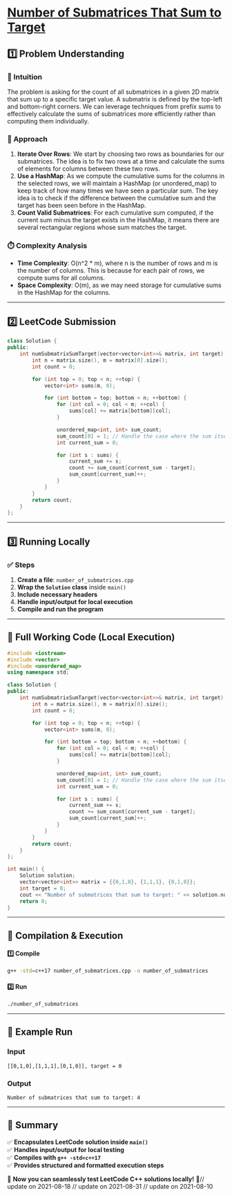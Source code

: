 # **[Number of Submatrices That Sum to Target](https://leetcode.com/problems/number-of-submatrices-that-sum-to-target/description/)**  

## **1️⃣ Problem Understanding**  
### **📌 Intuition**  
The problem is asking for the count of all submatrices in a given 2D matrix that sum up to a specific target value. A submatrix is defined by the top-left and bottom-right corners. We can leverage techniques from prefix sums to effectively calculate the sums of submatrices more efficiently rather than computing them individually.

### **🚀 Approach**  
1. **Iterate Over Rows**: We start by choosing two rows as boundaries for our submatrices. The idea is to fix two rows at a time and calculate the sums of elements for columns between these two rows.
2. **Use a HashMap**: As we compute the cumulative sums for the columns in the selected rows, we will maintain a HashMap (or unordered_map) to keep track of how many times we have seen a particular sum. The key idea is to check if the difference between the cumulative sum and the target has been seen before in the HashMap.
3. **Count Valid Submatrices**: For each cumulative sum computed, if the current sum minus the target exists in the HashMap, it means there are several rectangular regions whose sum matches the target.

### **⏱️ Complexity Analysis**  
- **Time Complexity**: O(n^2 * m), where n is the number of rows and m is the number of columns. This is because for each pair of rows, we compute sums for all columns.
- **Space Complexity**: O(m), as we may need storage for cumulative sums in the HashMap for the columns.

---  

## **2️⃣ LeetCode Submission**  
```cpp
class Solution {
public:
    int numSubmatrixSumTarget(vector<vector<int>>& matrix, int target) {
        int n = matrix.size(), m = matrix[0].size();
        int count = 0;

        for (int top = 0; top < n; ++top) {
            vector<int> sums(m, 0);

            for (int bottom = top; bottom < n; ++bottom) {
                for (int col = 0; col < m; ++col) {
                    sums[col] += matrix[bottom][col];
                }

                unordered_map<int, int> sum_count;
                sum_count[0] = 1; // Handle the case where the sum itself is exactly the target
                int current_sum = 0;

                for (int s : sums) {
                    current_sum += s;
                    count += sum_count[current_sum - target];
                    sum_count[current_sum]++;
                }
            }
        }
        return count;
    }
};  
```  

---  

## **3️⃣ Running Locally**  
### **✅ Steps**  
1. **Create a file**: `number_of_submatrices.cpp`  
2. **Wrap the `Solution` class** inside `main()`  
3. **Include necessary headers**  
4. **Handle input/output for local execution**  
5. **Compile and run the program**  

---  

## **📝 Full Working Code (Local Execution)**  
```cpp
#include <iostream>
#include <vector>
#include <unordered_map>
using namespace std;

class Solution {
public:
    int numSubmatrixSumTarget(vector<vector<int>>& matrix, int target) {
        int n = matrix.size(), m = matrix[0].size();
        int count = 0;

        for (int top = 0; top < n; ++top) {
            vector<int> sums(m, 0);

            for (int bottom = top; bottom < n; ++bottom) {
                for (int col = 0; col < m; ++col) {
                    sums[col] += matrix[bottom][col];
                }

                unordered_map<int, int> sum_count;
                sum_count[0] = 1; // Handle the case where the sum itself is exactly the target
                int current_sum = 0;

                for (int s : sums) {
                    current_sum += s;
                    count += sum_count[current_sum - target];
                    sum_count[current_sum]++;
                }
            }
        }
        return count;
    }
};

int main() {
    Solution solution;
    vector<vector<int>> matrix = {{0,1,0}, {1,1,1}, {0,1,0}};
    int target = 0;
    cout << "Number of submatrices that sum to target: " << solution.numSubmatrixSumTarget(matrix, target) << endl;
    return 0;
}
```  

---  

## **🔧 Compilation & Execution**  
#### **1️⃣ Compile**  
```bash
g++ -std=c++17 number_of_submatrices.cpp -o number_of_submatrices
```  

#### **2️⃣ Run**  
```bash
./number_of_submatrices
```  

---  

## **🎯 Example Run**  
### **Input**  
```
[[0,1,0],[1,1,1],[0,1,0]], target = 0
```  
### **Output**  
```
Number of submatrices that sum to target: 4
```  

---  

## **📌 Summary**  
✅ **Encapsulates LeetCode solution inside `main()`**  
✅ **Handles input/output for local testing**  
✅ **Compiles with `g++ -std=c++17`**  
✅ **Provides structured and formatted execution steps**  

🚀 **Now you can seamlessly test LeetCode C++ solutions locally!** 🚀// update on 2021-08-18
// update on 2021-08-31
// update on 2021-08-10
